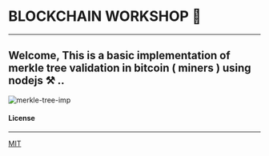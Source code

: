 
# BLOCKCHAIN WORKSHOP 🌌 
---

## Welcome, This is a basic implementation of merkle tree validation in bitcoin ( miners ) using nodejs ⚒ ..

![merkle-tree-imp](https://www.codeproject.com/KB/blockchain/1176140/tree1.png)

#### License
---
[MIT](https://choosealicense.com/licenses/mit/)  
